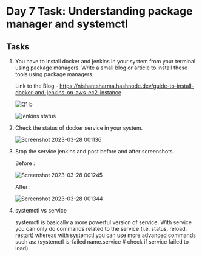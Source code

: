 # Day 7 Task: Understanding package manager and systemctl

## Tasks
1) You have to install docker and jenkins in your system from your terminal using package managers. 
   Write a small blog or article to install these tools using package    managers.

   Link to the Blog - https://nishantsharma.hashnode.dev/guide-to-install-docker-and-jenkins-on-aws-ec2-instance
   
   
   ![Q1 b](https://user-images.githubusercontent.com/77112379/228039222-576ef822-2f6d-4cbc-b892-b333822afb0b.jpg)

   
   ![jenkins status](https://user-images.githubusercontent.com/77112379/228039322-0473693d-e542-4bdf-9785-2b37ed2de12c.jpg)

  
2) Check the status of docker service in your system.

   ![Screenshot 2023-03-28 001136](https://user-images.githubusercontent.com/77112379/228039900-0f394daa-a563-45b4-a769-411ca45fc019.jpg)
  

3) Stop the service jenkins and post before and after screenshots.

   Before : 
   
   ![Screenshot 2023-03-28 001245](https://user-images.githubusercontent.com/77112379/228040150-1d436aab-b85e-4c8a-9136-79c816f0007e.jpg)

   After :
   
   ![Screenshot 2023-03-28 001344](https://user-images.githubusercontent.com/77112379/228040189-f02d2de5-0e15-40fc-9a07-1ca8d9790add.jpg)

4)  systemctl vs service

    systemctl is basically a more powerful version of service. With service you can only do commands related to the 
    service (i.e. status, reload, restart) whereas with systemctl you can use more advanced commands such as:
    (systemctl is-failed name.service # check if service failed to load).
   
